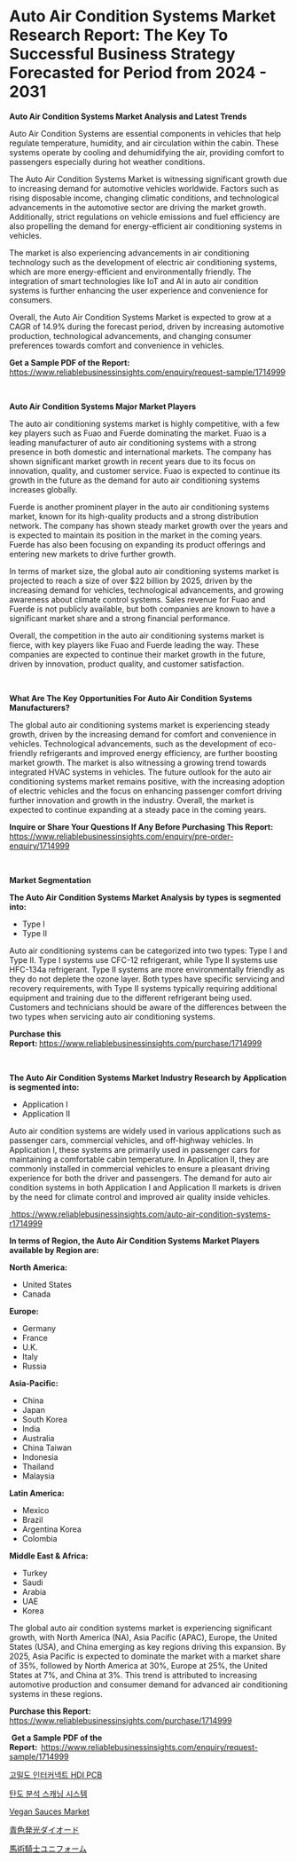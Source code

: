 <p><h1>Auto Air Condition Systems Market Research Report: The Key To Successful Business Strategy Forecasted for Period from 2024 - 2031</h1></p><p><strong>Auto Air Condition Systems Market Analysis and Latest Trends</strong></p>
<p><p>Auto Air Condition Systems are essential components in vehicles that help regulate temperature, humidity, and air circulation within the cabin. These systems operate by cooling and dehumidifying the air, providing comfort to passengers especially during hot weather conditions.</p><p>The Auto Air Condition Systems Market is witnessing significant growth due to increasing demand for automotive vehicles worldwide. Factors such as rising disposable income, changing climatic conditions, and technological advancements in the automotive sector are driving the market growth. Additionally, strict regulations on vehicle emissions and fuel efficiency are also propelling the demand for energy-efficient air conditioning systems in vehicles.</p><p>The market is also experiencing advancements in air conditioning technology such as the development of electric air conditioning systems, which are more energy-efficient and environmentally friendly. The integration of smart technologies like IoT and AI in auto air condition systems is further enhancing the user experience and convenience for consumers.</p><p>Overall, the Auto Air Condition Systems Market is expected to grow at a CAGR of 14.9% during the forecast period, driven by increasing automotive production, technological advancements, and changing consumer preferences towards comfort and convenience in vehicles.</p></p>
<p><strong>Get a Sample PDF of the Report:&nbsp;</strong> <a href="https://www.reliablebusinessinsights.com/enquiry/request-sample/1714999">https://www.reliablebusinessinsights.com/enquiry/request-sample/1714999</a></p>
<p>&nbsp;</p>
<p><strong>Auto Air Condition Systems Major Market Players</strong></p>
<p><p>The auto air conditioning systems market is highly competitive, with a few key players such as Fuao and Fuerde dominating the market. Fuao is a leading manufacturer of auto air conditioning systems with a strong presence in both domestic and international markets. The company has shown significant market growth in recent years due to its focus on innovation, quality, and customer service. Fuao is expected to continue its growth in the future as the demand for auto air conditioning systems increases globally.</p><p>Fuerde is another prominent player in the auto air conditioning systems market, known for its high-quality products and a strong distribution network. The company has shown steady market growth over the years and is expected to maintain its position in the market in the coming years. Fuerde has also been focusing on expanding its product offerings and entering new markets to drive further growth.</p><p>In terms of market size, the global auto air conditioning systems market is projected to reach a size of over $22 billion by 2025, driven by the increasing demand for vehicles, technological advancements, and growing awareness about climate control systems. Sales revenue for Fuao and Fuerde is not publicly available, but both companies are known to have a significant market share and a strong financial performance.</p><p>Overall, the competition in the auto air conditioning systems market is fierce, with key players like Fuao and Fuerde leading the way. These companies are expected to continue their market growth in the future, driven by innovation, product quality, and customer satisfaction.</p></p>
<p>&nbsp;</p>
<p><strong>What Are The Key Opportunities For Auto Air Condition Systems Manufacturers?</strong></p>
<p><p>The global auto air conditioning systems market is experiencing steady growth, driven by the increasing demand for comfort and convenience in vehicles. Technological advancements, such as the development of eco-friendly refrigerants and improved energy efficiency, are further boosting market growth. The market is also witnessing a growing trend towards integrated HVAC systems in vehicles. The future outlook for the auto air conditioning systems market remains positive, with the increasing adoption of electric vehicles and the focus on enhancing passenger comfort driving further innovation and growth in the industry. Overall, the market is expected to continue expanding at a steady pace in the coming years.</p></p>
<p><strong>Inquire or Share Your Questions If Any Before Purchasing This Report:</strong> <a href="https://www.reliablebusinessinsights.com/enquiry/pre-order-enquiry/1714999">https://www.reliablebusinessinsights.com/enquiry/pre-order-enquiry/1714999</a></p>
<p>&nbsp;</p>
<p><strong>Market Segmentation</strong></p>
<p><strong>The Auto Air Condition Systems Market Analysis by types is segmented into:</strong></p>
<p><ul><li>Type I</li><li>Type II</li></ul></p>
<p><p>Auto air conditioning systems can be categorized into two types: Type I and Type II. Type I systems use CFC-12 refrigerant, while Type II systems use HFC-134a refrigerant. Type II systems are more environmentally friendly as they do not deplete the ozone layer. Both types have specific servicing and recovery requirements, with Type II systems typically requiring additional equipment and training due to the different refrigerant being used. Customers and technicians should be aware of the differences between the two types when servicing auto air conditioning systems.</p></p>
<p><strong>Purchase this Report:&nbsp;</strong><a href="https://www.reliablebusinessinsights.com/purchase/1714999">https://www.reliablebusinessinsights.com/purchase/1714999</a></p>
<p>&nbsp;</p>
<p><strong>The Auto Air Condition Systems Market Industry Research by Application is segmented into:</strong></p>
<p><ul><li>Application I</li><li>Application II</li></ul></p>
<p><p>Auto air condition systems are widely used in various applications such as passenger cars, commercial vehicles, and off-highway vehicles. In Application I, these systems are primarily used in passenger cars for maintaining a comfortable cabin temperature. In Application II, they are commonly installed in commercial vehicles to ensure a pleasant driving experience for both the driver and passengers. The demand for auto air condition systems in both Application I and Application II markets is driven by the need for climate control and improved air quality inside vehicles.</p></p>
<p><a href="https://www.reliablebusinessinsights.com/auto-air-condition-systems-r1714999">&nbsp;https://www.reliablebusinessinsights.com/auto-air-condition-systems-r1714999</a></p>
<p><strong>In terms of Region, the Auto Air Condition Systems Market Players available by Region are:</strong></p>
<p>
    <p> <strong> North America: </strong>
        <ul>
            <li>United States</li>
            <li>Canada</li>
        </ul>
        </p> 
    <p> <strong> Europe: </strong>
        <ul>
            <li>Germany</li>
            <li>France</li>
            <li>U.K.</li>
            <li>Italy</li>
            <li>Russia</li>
        </ul>
        </p> 
    <p> <strong> Asia-Pacific: </strong>
        <ul>
            <li>China</li>
            <li>Japan</li>
            <li>South Korea</li>
            <li>India</li>
            <li>Australia</li>
            <li>China Taiwan</li>
            <li>Indonesia</li>
            <li>Thailand</li>
            <li>Malaysia</li>
        </ul>
        </p> 
    <p> <strong> Latin America: </strong>
        <ul>
            <li>Mexico</li>
            <li>Brazil</li>
            <li>Argentina Korea</li>
            <li>Colombia</li>
        </ul>
        </p> 
    <p> <strong> Middle East & Africa: </strong>
        <ul>
            <li>Turkey</li>
            <li>Saudi</li>
            <li>Arabia</li>
            <li>UAE</li>
            <li>Korea</li>
        </ul>
    </p>
    </p>
<p><p>The global auto air condition systems market is experiencing significant growth, with North America (NA), Asia Pacific (APAC), Europe, the United States (USA), and China emerging as key regions driving this expansion. By 2025, Asia Pacific is expected to dominate the market with a market share of 35%, followed by North America at 30%, Europe at 25%, the United States at 7%, and China at 3%. This trend is attributed to increasing automotive production and consumer demand for advanced air conditioning systems in these regions.</p></p>
<p><strong>Purchase this Report: </strong><a href="https://www.reliablebusinessinsights.com/purchase/1714999">https://www.reliablebusinessinsights.com/purchase/1714999</a></p>
<p>&nbsp;<strong>Get a Sample PDF of the Report:&nbsp;&nbsp;</strong><a href="https://www.reliablebusinessinsights.com/enquiry/request-sample/1714999">https://www.reliablebusinessinsights.com/enquiry/request-sample/1714999</a></p>
<p><strong></strong></p>
<p><p><a href="https://github.com/lkwggful07722/Market-Research-Report-List-2/blob/main/2110902124138.md">고밀도 인터커넥트 HDI PCB</a></p><p><a href="https://medium.com/@daveblock56/%EA%B8%80%EB%A1%9C%EB%B2%8C-%ED%83%84%EB%8F%84-%EB%B6%84%EC%84%9D-%EC%8A%A4%EC%BA%94-%EC%8B%9C%EC%8A%A4%ED%85%9C-%EC%8B%9C%EC%9E%A5%EC%9D%98-%ED%8F%AC%EA%B4%84%EC%A0%81-%EB%B6%84%EC%84%9D-%EC%84%B1%EC%9E%A5-%ED%8A%B8%EB%A0%8C%EB%93%9C-%EB%B0%8F-%EC%8B%9C%EC%9E%A5-%EC%98%88%EC%B8%A1-2024-2031-6f066e19d282">탄도 분석 스캐닝 시스템</a></p><p><a href="https://github.com/nicoletavirag/Market-Research-Report-List-3/blob/main/vegan-sauces-market.md">Vegan Sauces Market</a></p><p><a href="https://github.com/dandier2003/Market-Research-Report-List-2/blob/main/4186384113478.md">青色発光ダイオード</a></p><p><a href="https://github.com/sghwr779811674/Market-Research-Report-List-2/blob/main/1980610113477.md">馬術騎士ユニフォーム</a></p></p>
